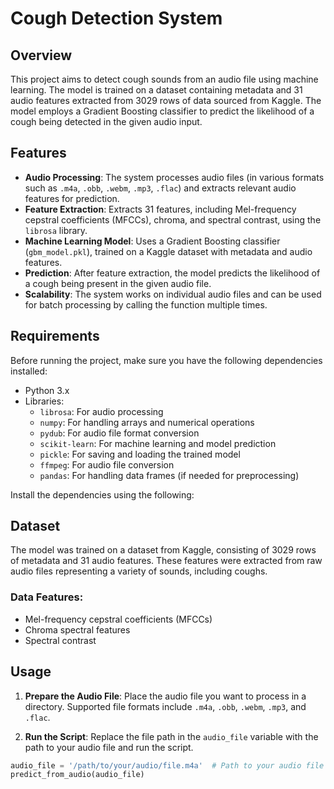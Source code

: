 # Cough Detection System

## Overview

This project aims to detect cough sounds from an audio file using machine learning. The model is trained on a dataset containing metadata and 31 audio features extracted from 3029 rows of data sourced from Kaggle. The model employs a Gradient Boosting classifier to predict the likelihood of a cough being detected in the given audio input.

## Features

- **Audio Processing**: The system processes audio files (in various formats such as `.m4a`, `.obb`, `.webm`, `.mp3`, `.flac`) and extracts relevant audio features for prediction.
- **Feature Extraction**: Extracts 31 features, including Mel-frequency cepstral coefficients (MFCCs), chroma, and spectral contrast, using the `librosa` library.
- **Machine Learning Model**: Uses a Gradient Boosting classifier (`gbm_model.pkl`), trained on a Kaggle dataset with metadata and audio features.
- **Prediction**: After feature extraction, the model predicts the likelihood of a cough being present in the given audio file.
- **Scalability**: The system works on individual audio files and can be used for batch processing by calling the function multiple times.

## Requirements

Before running the project, make sure you have the following dependencies installed:

- Python 3.x
- Libraries:
  - `librosa`: For audio processing
  - `numpy`: For handling arrays and numerical operations
  - `pydub`: For audio file format conversion
  - `scikit-learn`: For machine learning and model prediction
  - `pickle`: For saving and loading the trained model
  - `ffmpeg`: For audio file conversion
  - `pandas`: For handling data frames (if needed for preprocessing)

Install the dependencies using the following:


## Dataset

The model was trained on a dataset from Kaggle, consisting of 3029 rows of metadata and 31 audio features. These features were extracted from raw audio files representing a variety of sounds, including coughs.

### Data Features:
- Mel-frequency cepstral coefficients (MFCCs)
- Chroma spectral features
- Spectral contrast

## Usage

1. **Prepare the Audio File**: Place the audio file you want to process in a directory. Supported file formats include `.m4a`, `.obb`, `.webm`, `.mp3`, and `.flac`.
   
2. **Run the Script**: Replace the file path in the `audio_file` variable with the path to your audio file and run the script.

```python
audio_file = '/path/to/your/audio/file.m4a'  # Path to your audio file
predict_from_audio(audio_file)
```
